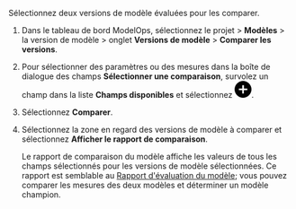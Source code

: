 Sélectionnez deux versions de modèle évaluées pour les comparer.

1.  Dans le tableau de bord ModelOps, sélectionnez le projet > **Modèles** > la version de modèle > onglet **Versions de modèle** > **Comparer les versions**.


1.  Pour sélectionner des paramètres ou des mesures dans la boîte de dialogue des champs **Sélectionner une comparaison**, survolez un champ dans la liste **Champs disponibles** et sélectionnez ![Icône Ajouter](Images/ebt1659745488877.svg).


1.  Sélectionnez **Comparer**.


1.  Sélectionnez la zone en regard des versions de modèle à comparer et sélectionnez **Afficher le rapport de comparaison**.

    Le rapport de comparaison du modèle affiche les valeurs de tous les champs sélectionnés pour les versions de modèle sélectionnées. Ce rapport est semblable au [Rapport d'évaluation du modèle](vbl1732651027548.md); vous pouvez comparer les mesures des deux modèles et déterminer un modèle champion.


